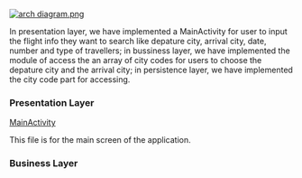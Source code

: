 [![arch diagram.png](https://i.postimg.cc/kgmT8vT5/entity-relationship-drawio.png)](https://postimg.cc/bsm0fkcX) <br/>


In presentation layer, we have implemented a MainActivity for user to input the flight info they want to search like depature city, arrival city, date, number and type of travellers;
in bussiness layer, we have implemented the module of access the an array of city codes for users to choose the depature city and the arrival city;
in persistence layer, we have implemented the city code part for accessing.

### Presentation Layer

[MainActivity](https://code.cs.umanitoba.ca/winter-2022-a01/group-4/team-flight-4/-/blob/development/flight/app/src/main/java/com/flight/presentation/MainActivity.java)

This file is for the main screen of the application.

### Business Layer

